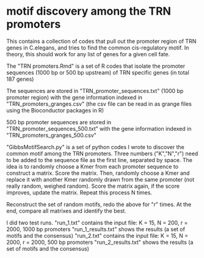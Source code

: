 # motif discovery among the TRN promoters

This contains a collection of codes that pull out the promoter region of TRN genes in C.elegans, and tries to find the common cis-regulatory motif.
In theory, this should work for any list of genes for a given cell fate.

The "TRN promoters.Rmd" is a set of R codes that isolate the promoter sequences (1000 bp or 500 bp upstream) of TRN specific genes (in total 187 genes)

The sequences are stored in "TRN_promoter_sequences.txt" (1000 bp promoter region) with the gene information indexed in "TRN_promoters_granges.csv" (the csv file can be read in as grange files using the Bioconductor packages in R)

500 bp promoter sequences are stored in "TRN_promoter_sequences_500.txt" with the gene information indexed in "TRN_promoters_granges_500.csv"

"GibbsMotifSearch.py" is a set of python codes I wrote to discover the common motif among the TRN promoters. Three numbers ("K","N","r") need to be added to the sequence file as the first line, separated by space. The idea is to randomly choose a Kmer from each promoter sequence to construct a matrix. Score the matrix. Then, randomly choose a Kmer and replace it with another Kmer randomly drawn from the same promoter (not really random, weighed random). Score the matrix again, if the score improves, update the matrix. Repeat this process N times. 

Reconstruct the set of random motifs, redo the above for "r" times. At the end, compare all matrixes and identify the best. 

I did two test runs.
"run_1.txt" contains the input file: K = 15, N = 200, r = 2000, 1000 bp promoters
"run_1_results.txt" shows the results (a set of motifs and the consensus)
"run_2.txt" contains the input file: K = 15, N = 2000, r = 2000, 500 bp promoters
"run_2_results.txt" shows the results (a set of motifs and the consensus)

